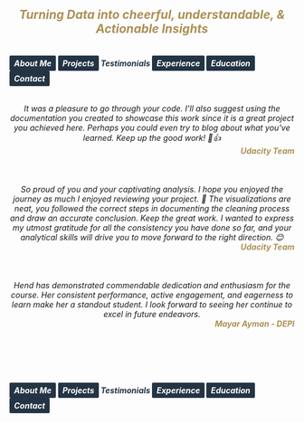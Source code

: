 ## ***<center><span style="color:#ac9055">Turning Data into cheerful, understandable, & Actionable Insights</span></center>***
<br>
<strong><em>
<a href="https://hend-a-ghafour.github.io" style="display:inline-block; padding:5px 8px; color:white; background-color:#243444; text-align:center; text-decoration:none; border-radius:2px;"> About Me </a>
<a href="https://hend-a-ghafour.github.io/Projects" style="display:inline-block; padding:5px 8px; color:white; background-color:#243444; text-align:center; text-decoration:none; border-radius:2px;">Projects</a>
<span style="color:#243444"> Testimonials </span>
<a href="https://hend-a-ghafour.github.io/Experience" style="display:inline-block; padding:5px 8px; color:white; background-color:#243444; text-align:center; text-decoration:none; border-radius:2px;"> Experience </a>
<a href="https://hend-a-ghafour.github.io/Certifications" style="display:inline-block; padding:5px 8px; color:white; background-color:#243444; text-align:center; text-decoration:none; border-radius:2px;"> Education </a>
<a href="https://hend-a-ghafour.github.io/Contact" style="display:inline-block; padding:5px 8px; color:white; background-color:#243444; text-align:center; text-decoration:none; border-radius:2px;"> Contact </a>
</em></strong>
<br><br>
<p >
  <center>
  <em>  
It was a pleasure to go through your code. I'll also suggest using the documentation you created to showcase this work since it is a great project you achieved here. Perhaps you could even try to blog about what you've learned. Keep up the good work! 🙂👍
<strong><div align="right"><span style="color:#ac9055">Udacity Team</span></div></strong>
  <br><br><br>
So proud of you and your captivating analysis. I hope you enjoyed the journey as much I enjoyed reviewing your project. 👏
The visualizations are neat, you followed the correct steps in documenting the cleaning process and draw an accurate conclusion. Keep the great work.
I wanted to express my utmost gratitude for all the consistency you have done so far, and your analytical skills will drive you to move forward to the right direction. 😊
<strong><div align="right"><span style="color:#ac9055">Udacity Team</span></div></strong>
 <br><br><br>
Hend has demonstrated commendable dedication and enthusiasm for the course. Her consistent performance, active engagement, and eagerness to learn make her a standout student. I look forward to seeing her continue to excel in future endeavors.
<strong><div align="right"><span style="color:#ac9055">Mayar Ayman - DEPI</span></div></strong>
  </em>
  </center> 
</p>
<br><br><br><br>

<strong><em>
<a href="https://hend-a-ghafour.github.io" style="display:inline-block; padding:5px 8px; color:white; background-color:#243444; text-align:center; text-decoration:none; border-radius:2px;"> About Me </a>
<a href="https://hend-a-ghafour.github.io/Projects" style="display:inline-block; padding:5px 8px; color:white; background-color:#243444; text-align:center; text-decoration:none; border-radius:2px;">Projects</a>
<span style="color:#243444"> Testimonials </span>
<a href="https://hend-a-ghafour.github.io/Experience" style="display:inline-block; padding:5px 8px; color:white; background-color:#243444; text-align:center; text-decoration:none; border-radius:2px;"> Experience </a>
<a href="https://hend-a-ghafour.github.io/Certifications" style="display:inline-block; padding:5px 8px; color:white; background-color:#243444; text-align:center; text-decoration:none; border-radius:2px;"> Education </a>
<a href="https://hend-a-ghafour.github.io/Contact" style="display:inline-block; padding:5px 8px; color:white; background-color:#243444; text-align:center; text-decoration:none; border-radius:2px;"> Contact </a>
</em></strong>
